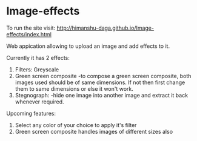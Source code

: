 # Image-effects

To run the site visit: http://himanshu-daga.github.io/Image-effects/index.html

Web appication allowing to upload an image and add effects to it.

Currently it has 2 effects:
1. Filters: Greyscale
2. Green screen composite
  -to compose a green screen composite, both images used should be of same dimensions. If not then first change them to same         dimensions or else it won't work.
3. Stegnograph:
  -hide one image into another image and extract it back whenever required. 

Upcoming features:
1. Select any color of your choice to apply it's filter
2. Green screen composite handles images of different sizes also


